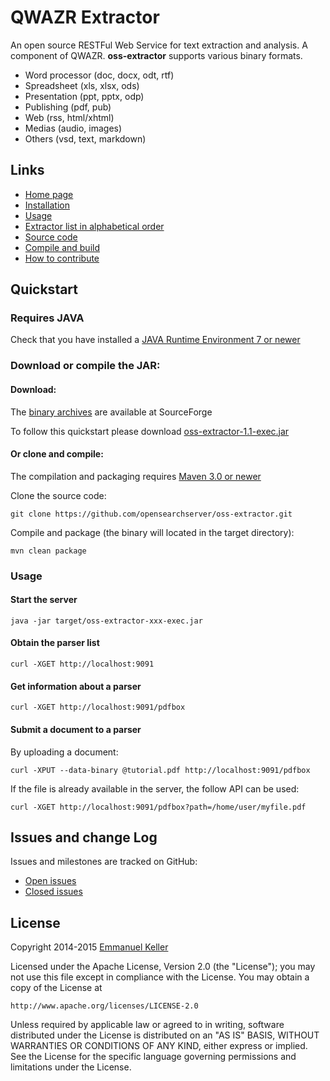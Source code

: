 QWAZR Extractor
===============

An open source RESTFul Web Service for text extraction and analysis. A component of QWAZR.
**oss-extractor** supports various binary formats.

- Word processor (doc, docx, odt, rtf)
- Spreadsheet (xls, xlsx, ods)
- Presentation (ppt, pptx, odp)
- Publishing (pdf, pub)
- Web (rss, html/xhtml)
- Medias (audio, images)
- Others (vsd, text, markdown)

Links
-----

- [Home page](http://www.opensearchserver.com/oss-extractor/README.md)
- [Installation](http://www.opensearchserver.com/oss-extractor/installation.md)
- [Usage](http://www.opensearchserver.com/oss-extractor/usage.md)
- [Extractor list in alphabetical order](http://www.opensearchserver.com/oss-extractor/extractor/README.md)
- [Source code](https://github.com/opensearchserver/oss-extractor)
- [Compile and build](http://www.opensearchserver.com/oss-extractor/compile-and-build.md)
- [How to contribute](http://www.opensearchserver.com/oss-extractor/contribute.md)

Quickstart
----------

### Requires JAVA

Check that you have installed a [JAVA Runtime Environment 7 or newer](http://openjdk.java.net/install/)

### Download or compile the JAR:

#### Download:

The [binary archives](http://sourceforge.net/projects/oss-extractor/files/v1.1/) are available at SourceForge

To follow this quickstart please download [oss-extractor-1.1-exec.jar](http://sourceforge.net/projects/oss-extractor/files/v1.1/oss-extractor-1.1.0-exec.jar/download)

#### Or clone and compile:

The compilation and packaging requires [Maven 3.0 or newer](http://maven.apache.org/)

Clone the source code:

```shell
git clone https://github.com/opensearchserver/oss-extractor.git
```

Compile and package (the binary will located in the target directory):

```shell
mvn clean package
```

### Usage

#### Start the server

```shell
java -jar target/oss-extractor-xxx-exec.jar
```

#### Obtain the parser list

```shell
curl -XGET http://localhost:9091
```

#### Get information about a parser

```shell
curl -XGET http://localhost:9091/pdfbox
```
    
#### Submit a document to a parser

By uploading a document:

```shell
curl -XPUT --data-binary @tutorial.pdf http://localhost:9091/pdfbox
```
    
If the file is already available in the server, the follow API can be used:

```shell
curl -XGET http://localhost:9091/pdfbox?path=/home/user/myfile.pdf
```

Issues and change Log
---------------------

Issues and milestones are tracked on GitHub:

- [Open issues](https://github.com/qwazr/qwazr-extractor/issues?q=is%3Aopen+is%3Aissue)
- [Closed issues](https://github.com/qwazr/qwazr-extractor/issues?q=is%3Aissue+is%3Aclosed)

License
-------

Copyright 2014-2015 [Emmanuel Keller](http://www.opensearchserver.com)


Licensed under the Apache License, Version 2.0 (the "License");
you may not use this file except in compliance with the License.
You may obtain a copy of the License at

    http://www.apache.org/licenses/LICENSE-2.0

Unless required by applicable law or agreed to in writing, software
distributed under the License is distributed on an "AS IS" BASIS,
WITHOUT WARRANTIES OR CONDITIONS OF ANY KIND, either express or implied.
See the License for the specific language governing permissions and
limitations under the License.